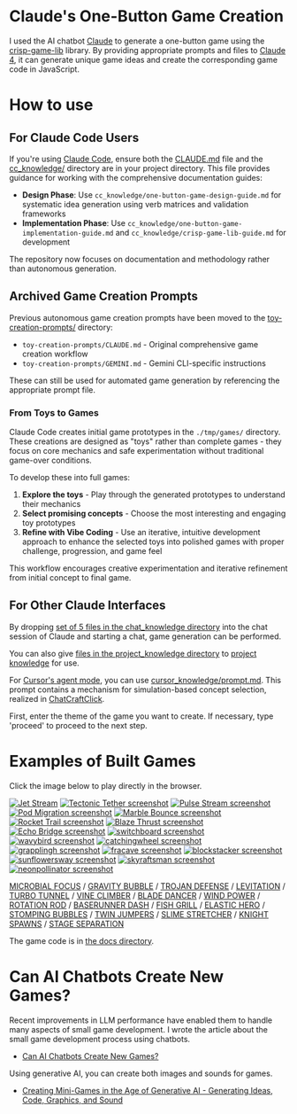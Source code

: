 # Claude's One-Button Game Creation

I used the AI chatbot [Claude](https://claude.ai/) to generate a one-button game using the [crisp-game-lib](https://github.com/abagames/crisp-game-lib) library. By providing appropriate prompts and files to [Claude 4](https://www.anthropic.com/news/claude-4), it can generate unique game ideas and create the corresponding game code in JavaScript.

# How to use

## For Claude Code Users

If you're using [Claude Code](https://claude.ai/code), ensure both the [CLAUDE.md](./CLAUDE.md) file and the [cc_knowledge/](./cc_knowledge/) directory are in your project directory. This file provides guidance for working with the comprehensive documentation guides:

- **Design Phase**: Use `cc_knowledge/one-button-game-design-guide.md` for systematic idea generation using verb matrices and validation frameworks
- **Implementation Phase**: Use `cc_knowledge/one-button-game-implementation-guide.md` and `cc_knowledge/crisp-game-lib-guide.md` for development

The repository now focuses on documentation and methodology rather than autonomous generation.

## Archived Game Creation Prompts

Previous autonomous game creation prompts have been moved to the [toy-creation-prompts/](./toy-creation-prompts/) directory:

- `toy-creation-prompts/CLAUDE.md` - Original comprehensive game creation workflow
- `toy-creation-prompts/GEMINI.md` - Gemini CLI-specific instructions

These can still be used for automated game generation by referencing the appropriate prompt file.

### From Toys to Games

Claude Code creates initial game prototypes in the `./tmp/games/` directory. These creations are designed as "toys" rather than complete games - they focus on core mechanics and safe experimentation without traditional game-over conditions.

To develop these into full games:

1. **Explore the toys** - Play through the generated prototypes to understand their mechanics
2. **Select promising concepts** - Choose the most interesting and engaging toy prototypes
3. **Refine with Vibe Coding** - Use an iterative, intuitive development approach to enhance the selected toys into polished games with proper challenge, progression, and game feel

This workflow encourages creative experimentation and iterative refinement from initial concept to final game.

## For Other Claude Interfaces

By dropping [set of 5 files in the chat_knowledge directory](./chat_knowledge/) into the chat session of Claude and starting a chat, game generation can be performed.

You can also give [files in the project_knowledge directory](./project_knowledge/) to [project knowledge](https://www.anthropic.com/news/projects) for use.

For [Cursor's agent mode](https://docs.cursor.com/chat/agent), you can use [cursor_knowledge/prompt.md](./cursor_knowledge/prompt.md). This prompt contains a mechanism for simulation-based concept selection, realized in [ChatCraftClick](https://github.com/abagames/chat-craft-click).

First, enter the theme of the game you want to create. If necessary, type 'proceed' to proceed to the next step.

# Examples of Built Games

Click the image below to play directly in the browser.

[![Jet Stream](./docs/jet-stream/screenshot.gif)](https://abagames.github.io/claude-one-button-game-creation/?jet-stream)
[![Tectonic Tether screenshot](./docs/tectonic-tether/screenshot.gif)](https://abagames.github.io/claude-one-button-game-creation/?tectonic-tether)
[![Pulse Stream screenshot](./docs/pulse-stream/screenshot.gif)](https://abagames.github.io/claude-one-button-game-creation/?pulse-stream)
[![Pod Migration screenshot](./docs/pod-migration/screenshot.gif)](https://abagames.github.io/claude-one-button-game-creation/?pod-migration)
[![Marble Bounce screenshot](./docs/marble-bounce/screenshot.gif)](https://abagames.github.io/claude-one-button-game-creation/?marble-bounce)
[![Rocket Trail screenshot](./docs/rocket-trail/screenshot.gif)](https://abagames.github.io/claude-one-button-game-creation/?rocket-trail)
[![Blaze Thrust screenshot](./docs/blaze-thrust/screenshot.gif)](https://abagames.github.io/claude-one-button-game-creation/?blaze-thrust)
[![Echo Bridge screenshot](./docs/echo-bridge/screenshot.gif)](https://abagames.github.io/claude-one-button-game-creation/?echo-bridge)
[![switchboard screenshot](./docs/switchboard/screenshot.gif)](https://abagames.github.io/claude-one-button-game-creation/?switchboard)
[![wavybird screenshot](./docs/wavybird/screenshot.gif)](https://abagames.github.io/claude-one-button-game-creation/?wavybird)
[![catchingwheel screenshot](./docs/catchingwheel/screenshot.gif)](https://abagames.github.io/claude-one-button-game-creation/?catchingwheel)
[![grapplingh screenshot](./docs/grapplingh/screenshot.gif)](https://abagames.github.io/claude-one-button-game-creation/?grapplingh)
[![fracave screenshot](./docs/fracave/screenshot.gif)](https://abagames.github.io/claude-one-button-game-creation/?fracave)
[![blockstacker screenshot](./docs/blockstacker/screenshot.gif)](https://abagames.github.io/claude-one-button-game-creation/?blockstacker)
[![sunflowersway screenshot](./docs/sunflowersway/screenshot.gif)](https://abagames.github.io/claude-one-button-game-creation/?sunflowersway)
[![skyraftsman screenshot](./docs/skyraftsman/screenshot.gif)](https://abagames.github.io/claude-one-button-game-creation/?skyraftsman)
[![neonpollinator screenshot](./docs/neonpollinator/screenshot.gif)](https://abagames.github.io/claude-one-button-game-creation/?neonpollinator)

[MICROBIAL FOCUS](https://abagames.github.io/claude-one-button-game-creation/?microbial-focus) /
[GRAVITY BUBBLE](https://abagames.github.io/claude-one-button-game-creation/?gravity-bubble) /
[TROJAN DEFENSE](https://abagames.github.io/claude-one-button-game-creation/?trojan-defense) /
[LEVITATION](https://abagames.github.io/claude-one-button-game-creation/?levitation) /
[TURBO TUNNEL](https://abagames.github.io/claude-one-button-game-creation/?turbotunnel) /
[VINE CLIMBER](https://abagames.github.io/claude-one-button-game-creation/?vineclimber) /
[BLADE DANCER](https://abagames.github.io/claude-one-button-game-creation/?bladedancer) /
[WIND POWER](https://abagames.github.io/claude-one-button-game-creation/?windpower) /
[ROTATION ROD](https://abagames.github.io/claude-one-button-game-creation/?rotationrod) /
[BASERUNNER DASH](https://abagames.github.io/claude-one-button-game-creation/?baserunnerdash) /
[FISH GRILL](https://abagames.github.io/claude-one-button-game-creation/?fishgrill) /
[ELASTIC HERO](https://abagames.github.io/claude-one-button-game-creation/?elastichero) /
[STOMPING BUBBLES](https://abagames.github.io/claude-one-button-game-creation/?stompingbubbles) /
[TWIN JUMPERS](https://abagames.github.io/claude-one-button-game-creation/?twinjumpers) /
[SLIME STRETCHER](https://abagames.github.io/claude-one-button-game-creation/?slimestretcher) /
[KNIGHT SPAWNS](https://abagames.github.io/claude-one-button-game-creation/?knightvspawns) /
[STAGE SEPARATION](https://abagames.github.io/claude-one-button-game-creation/?stageseparation)

The game code is in [the docs directory](./docs/).

# Can AI Chatbots Create New Games?

Recent improvements in LLM performance have enabled them to handle many aspects of small game development. I wrote the article about the small game development process using chatbots.

- [Can AI Chatbots Create New Games?](https://abagames.github.io/joys-of-small-game-development-en/generation/can_ai_chatbot_create_game.html)

Using generative AI, you can create both images and sounds for games.

- [Creating Mini-Games in the Age of Generative AI - Generating Ideas, Code, Graphics, and Sound](https://dev.to/abagames/creating-mini-games-in-the-age-of-generative-ai-generating-ideas-code-graphics-and-sound-424k)
